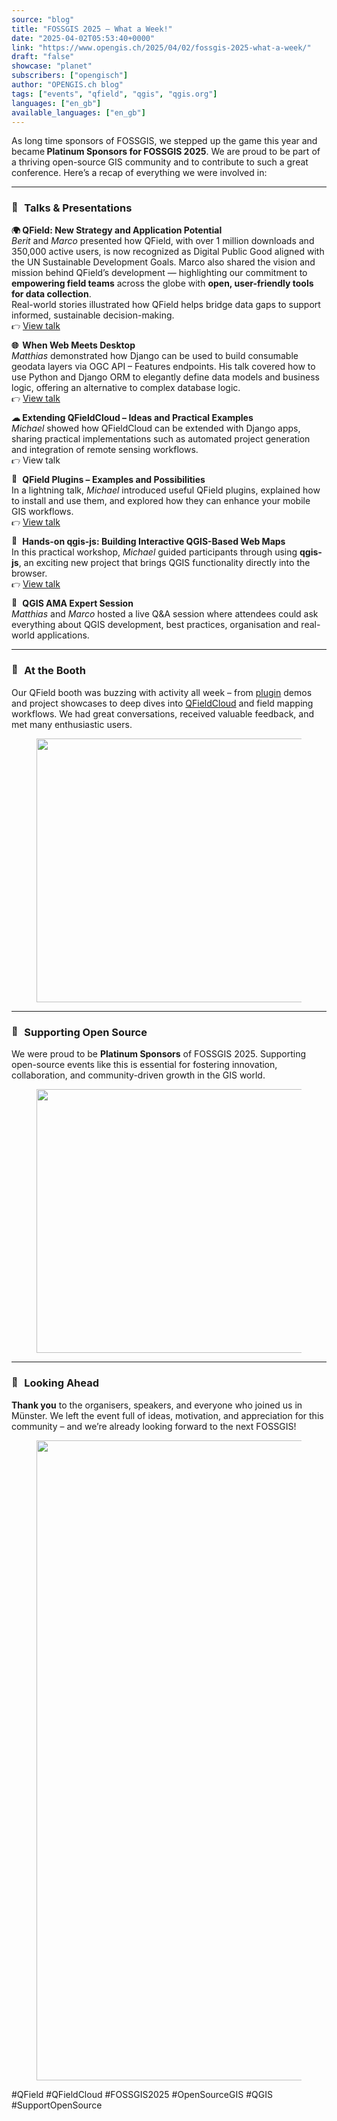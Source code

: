 ```yaml
---
source: "blog"
title: "FOSSGIS 2025 – What a Week!"
date: "2025-04-02T05:53:40+0000"
link: "https://www.opengis.ch/2025/04/02/fossgis-2025-what-a-week/"
draft: "false"
showcase: "planet"
subscribers: ["opengisch"]
author: "OPENGIS.ch blog"
tags: ["events", "qfield", "qgis", "qgis.org"]
languages: ["en_gb"]
available_languages: ["en_gb"]
---
```


<p>As long time sponsors of FOSSGIS, we stepped up the game this year and became<strong> Platinum Sponsors for FOSSGIS 2025</strong>. We are proud to be part of a thriving open-source GIS community and to contribute to such a great conference. Here’s a recap of everything we were involved in:</p>
<hr class="wp-block-separator has-alpha-channel-opacity"/>
<h3 class="wp-block-heading"><img alt="🚀" class="wp-smiley" src="/img/subscribers/opengisch/fossgis-2025-what-a-week/1f680.webp" style="height: 1em;"/> Talks &amp; Presentations</h3>
<p><strong><img alt="🌍" class="wp-smiley" src="/img/subscribers/opengisch/fossgis-2025-what-a-week/1f30d.webp" style="height: 1em;"/> QField: New Strategy and Application Potential</strong><br/><em>Berit</em> and <em>Marco</em> presented how QField, with over 1 million downloads and 350,000 active users, is now recognized as Digital Public Good aligned with the UN Sustainable Development Goals. Marco also shared the vision and mission behind QField’s development — highlighting our commitment to <strong>empowering field teams</strong> across the globe with <strong>open, user-friendly tools for data collection</strong>.<br/>Real-world stories illustrated how QField helps bridge data gaps to support informed, sustainable decision-making.<br/><img alt="👉" class="wp-smiley" src="/img/subscribers/opengisch/fossgis-2025-what-a-week/1f449.webp" style="height: 1em;"/> <a class="" href="https://pretalx.com/fossgis2025/talk/3KP98N/">View talk</a></p>
<p><strong><img alt="🌐" class="wp-smiley" src="/img/subscribers/opengisch/fossgis-2025-what-a-week/1f310.webp" style="height: 1em;"/> When Web Meets Desktop</strong><br/><em>Matthias</em><span style="margin: 0px; padding: 0px;"><em> </em></span>demonstrated how Django can be used to build consumable geodata layers via OGC API – Features endpoints. His talk covered how to use Python and Django ORM to elegantly define data models and business logic, offering an alternative to complex database logic.<br/><img alt="👉" class="wp-smiley" src="/img/subscribers/opengisch/fossgis-2025-what-a-week/1f449.webp" style="height: 1em;"/> <a class="" href="https://pretalx.com/fossgis2025/talk/ULMKYJ/">View talk</a></p>
<p><strong><img alt="☁" class="wp-smiley" src="/img/subscribers/opengisch/fossgis-2025-what-a-week/2601.webp" style="height: 1em;"/> Extending QFieldCloud – Ideas and Practical Examples</strong><br/><em>Michael</em> showed how QFieldCloud can be extended with Django apps, sharing practical implementations such as automated project generation and integration of remote sensing workflows.<br/><img alt="👉" class="wp-smiley" src="/img/subscribers/opengisch/fossgis-2025-what-a-week/1f449.webp" style="height: 1em;"/> <a class="">View talk</a></p>
<p><strong><img alt="🔌" class="wp-smiley" src="/img/subscribers/opengisch/fossgis-2025-what-a-week/1f50c.webp" style="height: 1em;"/> QField Plugins – Examples and Possibilities</strong><br/>In a lightning talk, <em>Michael</em> introduced useful QField plugins, explained how to install and use them, and explored how they can enhance your mobile GIS workflows.<br/><img alt="👉" class="wp-smiley" src="/img/subscribers/opengisch/fossgis-2025-what-a-week/1f449.webp" style="height: 1em;"/> <a href="https://pretalx.com/fossgis2025/talk/NRJPUZ/">View talk</a></p>
<p><strong><img alt="🧪" class="wp-smiley" src="/img/subscribers/opengisch/fossgis-2025-what-a-week/1f9ea.webp" style="height: 1em;"/> Hands-on qgis-js: Building Interactive QGIS-Based Web Maps</strong><br/>In this practical workshop, <em>Michael</em> guided participants through using <strong>qgis-js</strong>, an exciting new project that brings QGIS functionality directly into the browser.<br/><img alt="👉" class="wp-smiley" src="/img/subscribers/opengisch/fossgis-2025-what-a-week/1f449.webp" style="height: 1em;"/> <a class="" href="https://pretalx.com/fossgis2025/talk/NPUXUQ/">View talk</a></p>
<p><strong><img alt="💬" class="wp-smiley" src="/img/subscribers/opengisch/fossgis-2025-what-a-week/1f4ac.webp" style="height: 1em;"/> QGIS AMA Expert Session</strong><br/><em>Matthias</em> and <em>Marco</em> hosted a live Q&amp;A session where attendees could ask everything about QGIS development, best practices, organisation and real-world applications.</p>
<hr class="wp-block-separator has-alpha-channel-opacity"/>
<h3 class="wp-block-heading"><img alt="🤝" class="wp-smiley" src="/img/subscribers/opengisch/fossgis-2025-what-a-week/1f91d.webp" style="height: 1em;"/> At the Booth</h3>
<p>Our QField booth was buzzing with activity all week – from <a href="https://github.com/topics/qfield-plugin">plugin</a> demos and project showcases to deep dives into <a href="https://qfield.cloud">QFieldCloud</a> and field mapping workflows. We had great conversations, received valuable feedback, and met many enthusiastic users.</p>
<figure class="wp-block-image size-large"><img alt="" class="wp-image-15372" height="422" src="/img/subscribers/opengisch/fossgis-2025-what-a-week/20250326_133746.webp" width="750"/></figure>
<hr class="wp-block-separator has-alpha-channel-opacity"/>
<h3 class="wp-block-heading"><img alt="💚" class="wp-smiley" src="/img/subscribers/opengisch/fossgis-2025-what-a-week/1f49a.webp" style="height: 1em;"/> Supporting Open Source</h3>
<p>We were proud to <span style="margin: 0px; padding: 0px;">be <strong>Platinum Sponsors</strong> of FOSSGIS 2025. Supporting</span> open-source events like this is essential for fostering innovation, collaboration, and community-driven growth in the GIS world.</p>
<figure class="wp-block-image size-large"><img alt="" class="wp-image-15371" height="422" src="/img/subscribers/opengisch/fossgis-2025-what-a-week/20250326_100314.webp" width="750"/></figure>
<hr class="wp-block-separator has-alpha-channel-opacity"/>
<h3 class="wp-block-heading"><img alt="👋" class="wp-smiley" src="/img/subscribers/opengisch/fossgis-2025-what-a-week/1f44b.webp" style="height: 1em;"/> Looking Ahead</h3>
<p><strong>Thank you</strong> to the organisers, speakers, and everyone who joined us in Münster. We left the event full of ideas, motivation, and appreciation for this community – and we’re already looking forward to the next FOSSGIS!</p>
<figure class="wp-block-image size-large"><img alt="" class="wp-image-15370" height="1024" src="/img/subscribers/opengisch/fossgis-2025-what-a-week/20250326_090749.webp" width="574"/></figure>
<p>#QField #QFieldCloud #FOSSGIS2025 #OpenSourceGIS #QGIS #SupportOpenSource</p>
